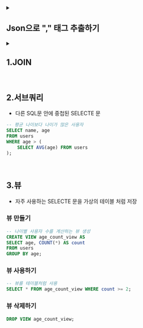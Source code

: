 <details>
<summary><h2>Json으로 "," 태그 추출하기</h2></summary>

### 간단 요약  
JSON 형태로 변환하여 태그를 분리 후 삽입하는 과정입니다.

---

1. **movie 테이블을 `t`라는 별칭으로 불러옴**  
   영화의 고유 ID(`movie_id`)와 장르 문자열(`genres`)을 다룹니다.

2. **CONCAT + REPLACE로 `genres` 문자열을 JSON 배열 문자열로 변환**  
   예: `t.genres`가 `"Action,Comedy,Drama"`라면,  
   - 먼저 쌍따옴표 제거 → `Action,Comedy,Drama`  
   - 쉼표(,)를 `","`로 치환 → `Action","Comedy","Drama`  
   - 앞뒤로 `["` 와 `"]` 붙여서 → `["Action","Comedy","Drama"]`

3. **JSON_TABLE 함수로 JSON 배열을 테이블 형태로 변환**  
   `["Action","Comedy","Drama"]` → 3개의 행으로 분리되며,  
   각 행의 `tag` 컬럼에 각각 `Action`, `Comedy`, `Drama`가 들어있음

4. **JOIN JSON_TABLE(...) AS jt ON TRUE**  
   영화 한 행과 JSON 배열에서 분리된 장르 행들을 연결하여  
   영화 1개가 장르 여러 개로 확장된 여러 행이 만들어짐

5. **JOIN tags tg ON tg.name = TRIM(jt.tag)**  
   `tags` 테이블에서 이름(`name`)이 `jt.tag`와 일치하는 태그를 찾음  
   (공백 제거 후 정확히 비교)

6. **SELECT t.movie_id, tg.id AS tag_id**  
   각 영화와 매칭된 태그의 ID를 선택함

7. **INSERT IGNORE INTO item_tags (item_id, tag_id)**  
   선택된 `(movie_id, tag_id)` 쌍을 `item_tags` 테이블에 삽입  
   (중복 시 오류 없이 무시)

8. **WHERE t.genres IS NOT NULL AND t.genres != ''**  
   장르 정보가 없는 행(`NULL` 또는 빈 문자열)은 제외

</details>


<details>
<summary><h2>1.JOIN</h2></summary>


### employees 테이블
| emp_id | name | dept_id | manager_id |
|--------|------|---------|------------|
| 1 | 김철수 | 1 | 3 |
| 2 | 이영희 | 2 | 3 |
| 3 | 박부장 | 1 | NULL |
| 4 | 최민수 | 3 | 3 |
| 5 | 정수진 | NULL | 3 |

### departments 테이블
| dept_id | dept_name |
|---------|-----------|
| 1 | 개발팀 |
| 2 | 마케팅팀 |
| 3 | 영업팀 |
| 4 | 인사팀 |

---

## JOIN 결과

### 1. INNER JOIN
양쪽 테이블에 모두 존재하는 데이터만 조회
```sql
SELECT e.name, d.dept_name
FROM employees e
INNER JOIN departments d ON e.dept_id = d.dept_id;
```

| name | dept_name |
|------|-----------|
| 김철수 | 개발팀 |
| 이영희 | 마케팅팀 |
| 박부장 | 개발팀 |
| 최민수 | 영업팀 |

### 2. LEFT JOIN
왼쪽 테이블(employees)의 모든 데이터를 포함
```sql
SELECT e.name, d.dept_name
FROM employees e
LEFT JOIN departments d ON e.dept_id = d.dept_id;
```

| name | dept_name |
|------|-----------|
| 김철수 | 개발팀 |
| 이영희 | 마케팅팀 |
| 박부장 | 개발팀 |
| 최민수 | 영업팀 |
| 정수진 | NULL |

### 3. RIGHT JOIN
오른쪽 테이블(departments)의 모든 데이터를 포함
```sql
SELECT e.name, d.dept_name
FROM employees e
RIGHT JOIN departments d ON e.dept_id = d.dept_id;
```

| name | dept_name |
|------|-----------|
| 김철수 | 개발팀 |
| 박부장 | 개발팀 |
| 이영희 | 마케팅팀 |
| 최민수 | 영업팀 |
| NULL | 인사팀 |

### 4. FULL OUTER JOIN (MySQL에서는 UNION 사용)
양쪽 테이블의 모든 데이터를 포함
```sql
SELECT e.name, d.dept_name
FROM employees e
LEFT JOIN departments d ON e.dept_id = d.dept_id
UNION
SELECT e.name, d.dept_name
FROM employees e
RIGHT JOIN departments d ON e.dept_id = d.dept_id;
```

| name | dept_name |
|------|-----------|
| 김철수 | 개발팀 |
| 이영희 | 마케팅팀 |
| 박부장 | 개발팀 |
| 최민수 | 영업팀 |
| 정수진 | NULL |
| NULL | 인사팀 |

### 5. SELF JOIN
같은 테이블 내에서 조인 (직원과 매니저 관계)
```sql
SELECT e.name AS employee, m.name AS manager
FROM employees e
JOIN employees m ON e.manager_id = m.emp_id;
```

| employee | manager |
|----------|---------|
| 김철수 | 박부장 |
| 이영희 | 박부장 |
| 최민수 | 박부장 |
| 정수진 | 박부장 |

---

## JOIN 종류 요약

| JOIN 종류 | 설명 | 특징 |
|-----------|------|------|
| **INNER JOIN** | 양쪽 테이블에 모두 존재하는 데이터만 조회 | 교집합 |
| **LEFT JOIN** | 왼쪽 테이블의 모든 데이터 + 오른쪽 테이블의 매칭되는 데이터 | 왼쪽 테이블 기준 |
| **RIGHT JOIN** | 오른쪽 테이블의 모든 데이터 + 왼쪽 테이블의 매칭되는 데이터 | 오른쪽 테이블 기준 |
| **FULL OUTER JOIN** | 양쪽 테이블의 모든 데이터 포함 | 합집합 |
| **SELF JOIN** | 같은 테이블 내에서 자기 자신과 조인 | 계층 구조 표현 |
</details>


<br>

  
## 2.서브쿼리
* 다른 SQL문 안에 중첩된 SELECTE 문
```sql
-- 평균 나이보다 나이가 많은 사용자
SELECT name, age
FROM users
WHERE age > (
    SELECT AVG(age) FROM users
);
```
<br>


## 3.뷰
* 자주 사용하는 SELECTE 문을 가상의 테이블 처럼 저장
### 뷰 만들기
```sql
-- 나이별 사용자 수를 계산하는 뷰 생성
CREATE VIEW age_count_view AS
SELECT age, COUNT(*) AS count
FROM users
GROUP BY age;
```
### 뷰 사용하기
```sql
-- 뷰를 테이블처럼 사용
SELECT * FROM age_count_view WHERE count >= 2;
```
### 뷰 삭제하기
```sql
DROP VIEW age_count_view;
```



